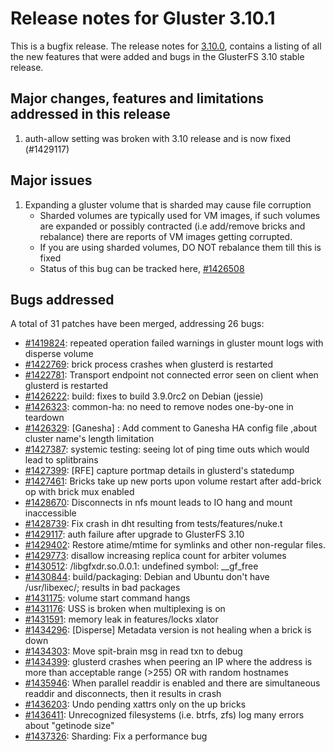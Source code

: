 # Release notes for Gluster 3.10.1

This is a bugfix release. The release notes for [3.10.0](3.10.0.md),
contains a listing of all the new features that were added and
bugs in the GlusterFS 3.10 stable release.

## Major changes, features and limitations addressed in this release

1. auth-allow setting was broken with 3.10 release and is now fixed (#1429117) 

## Major issues

1. Expanding a gluster volume that is sharded may cause file corruption
    - Sharded volumes are typically used for VM images, if such volumes are
    expanded or possibly contracted (i.e add/remove bricks and rebalance)
    there are reports of VM images getting corrupted.
    - If you are using sharded volumes, DO NOT rebalance them till this is
    fixed
    - Status of this bug can be tracked here, [#1426508](https://bugzilla.redhat.com/1426508)

## Bugs addressed

A total of 31 patches have been merged, addressing 26 bugs:

- [#1419824](https://bugzilla.redhat.com/1419824): repeated operation failed warnings in gluster mount logs with disperse volume
- [#1422769](https://bugzilla.redhat.com/1422769): brick process crashes when glusterd is restarted
- [#1422781](https://bugzilla.redhat.com/1422781): Transport endpoint not connected error seen on client when glusterd is restarted
- [#1426222](https://bugzilla.redhat.com/1426222): build: fixes to build 3.9.0rc2 on Debian (jessie)
- [#1426323](https://bugzilla.redhat.com/1426323): common-ha: no need to remove nodes one-by-one in teardown
- [#1426329](https://bugzilla.redhat.com/1426329): [Ganesha] : Add comment to Ganesha HA config file ,about cluster name's length limitation
- [#1427387](https://bugzilla.redhat.com/1427387): systemic testing: seeing lot of ping time outs  which would lead to splitbrains
- [#1427399](https://bugzilla.redhat.com/1427399): [RFE] capture portmap details in glusterd's statedump
- [#1427461](https://bugzilla.redhat.com/1427461): Bricks take up new ports upon volume restart after add-brick op with brick mux enabled
- [#1428670](https://bugzilla.redhat.com/1428670): Disconnects in nfs mount leads to IO hang and mount inaccessible
- [#1428739](https://bugzilla.redhat.com/1428739): Fix crash in dht resulting from tests/features/nuke.t
- [#1429117](https://bugzilla.redhat.com/1429117): auth failure after upgrade to GlusterFS 3.10
- [#1429402](https://bugzilla.redhat.com/1429402): Restore atime/mtime for symlinks and other non-regular files.
- [#1429773](https://bugzilla.redhat.com/1429773): disallow increasing replica count for arbiter volumes
- [#1430512](https://bugzilla.redhat.com/1430512): /libgfxdr.so.0.0.1: undefined symbol: __gf_free
- [#1430844](https://bugzilla.redhat.com/1430844): build/packaging: Debian and Ubuntu don't have /usr/libexec/; results in bad packages
- [#1431175](https://bugzilla.redhat.com/1431175): volume start command hangs
- [#1431176](https://bugzilla.redhat.com/1431176): USS is broken when multiplexing is on
- [#1431591](https://bugzilla.redhat.com/1431591): memory leak in features/locks xlator
- [#1434296](https://bugzilla.redhat.com/1434296): [Disperse] Metadata version is not healing when a brick is down
- [#1434303](https://bugzilla.redhat.com/1434303): Move spit-brain msg in read txn to debug
- [#1434399](https://bugzilla.redhat.com/1434399): glusterd crashes when peering an IP where the address is more than acceptable range (>255) OR with random hostnames
- [#1435946](https://bugzilla.redhat.com/1435946): When parallel readdir is enabled and there are simultaneous readdir and disconnects, then it results in crash
- [#1436203](https://bugzilla.redhat.com/1436203): Undo pending xattrs only on the up bricks
- [#1436411](https://bugzilla.redhat.com/1436411): Unrecognized filesystems (i.e. btrfs, zfs) log many errors about "getinode size"
- [#1437326](https://bugzilla.redhat.com/1437326): Sharding: Fix a performance bug

